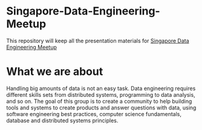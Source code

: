 # Singapore-Data-Engineering-Meetup
This repository will keep all the presentation materials for [Singapore Data Engineering Meetup](https://www.meetup.com/Singapore-Data-Engineering-Meetup/)

# What we are about
Handling big amounts of data is not an easy task. Data engineering requires different skills sets from distributed systems, programming to data analysis, and so on.
The goal of this group is to create a community to help building tools and systems to create products and answer questions with data, using software engineering best practices, computer science fundamentals, database and distributed systems principles.
